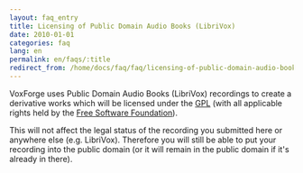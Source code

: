 ```yaml
---
layout: faq_entry
title: Licensing of Public Domain Audio Books (LibriVox)
date: 2010-01-01
categories: faq
lang: en
permalink: en/faqs/:title
redirect_from: /home/docs/faq/faq/licensing-of-public-domain-audio-books-librivox
---
```

VoxForge uses Public Domain Audio Books (LibriVox) recordings to create a derivative works which will be licensed under the [GPL](/faq/what-is-gpl) (with all applicable rights held by the  [Free Software Foundation](http://www.fsf.org/)). 

This will not affect the legal status of the recording you submitted here or anywhere else (e.g. LibriVox). Therefore you will still be able to put your recording into the public domain (or it will remain in the public domain if it's already in there).
